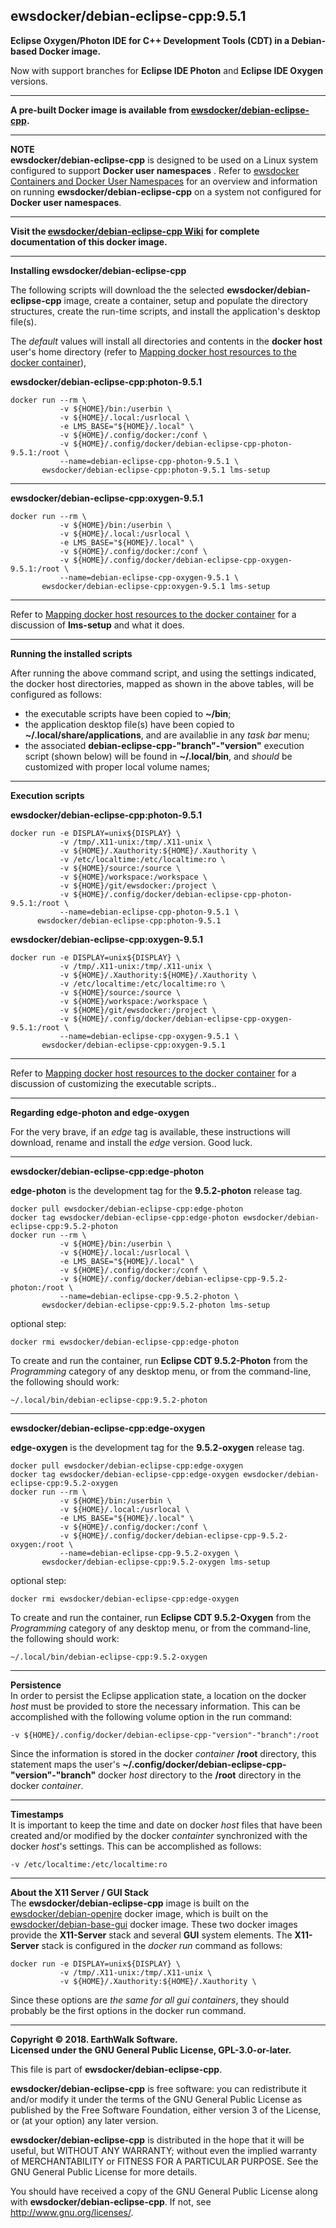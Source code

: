 ## ewsdocker/debian-eclipse-cpp:9.5.1  

**Eclipse Oxygen/Photon IDE for C++ Development Tools (CDT) in a Debian-based Docker image.**  

Now with support branches for **Eclipse IDE Photon** and **Eclipse IDE Oxygen** versions.

____  

**A pre-built Docker image is available from [ewsdocker/debian-eclipse-cpp](https://hub.docker.com/r/ewsdocker/debian-eclipse-cpp).**  

____  

**NOTE**  
**ewsdocker/debian-eclipse-cpp** is designed to be used on a Linux system configured to support **Docker user namespaces** .  Refer to [ewsdocker Containers and Docker User Namespaces](https://github.com/ewsdocker/ewsdocker.github.io/wiki/UserNS-Overview) for an overview and information on running **ewsdocker/debian-eclipse-cpp** on a system not configured for **Docker user namespaces**.
____  

**Visit the [ewsdocker/debian-eclipse-cpp Wiki](https://github.com/ewsdocker/debian-eclipse-cpp/wiki/QuickStart) for complete documentation of this docker image.**  

____  

**Installing ewsdocker/debian-eclipse-cpp**  

The following scripts will download the the selected **ewsdocker/debian-eclipse-cpp** image, create a container, setup and populate the directory structures, create the run-time scripts, and install the application's desktop file(s).  

The _default_ values will install all directories and contents in the **docker host** user's home directory (refer to [Mapping docker host resources to the docker container](https://github.com/ewsdocker/debian-eclipse-cpp/wiki/QuickStart#mapping)),  

**ewsdocker/debian-eclipse-cpp:photon-9.5.1**  
  
    docker run --rm \
               -v ${HOME}/bin:/userbin \
               -v ${HOME}/.local:/usrlocal \
               -e LMS_BASE="${HOME}/.local" \
               -v ${HOME}/.config/docker:/conf \
               -v ${HOME}/.config/docker/debian-eclipse-cpp-photon-9.5.1:/root \
               --name=debian-eclipse-cpp-photon-9.5.1 \
           ewsdocker/debian-eclipse-cpp:photon-9.5.1 lms-setup  

____  
  
**ewsdocker/debian-eclipse-cpp:oxygen-9.5.1**  
  
    docker run --rm \
               -v ${HOME}/bin:/userbin \
               -v ${HOME}/.local:/usrlocal \
               -e LMS_BASE="${HOME}/.local" \
               -v ${HOME}/.config/docker:/conf \
               -v ${HOME}/.config/docker/debian-eclipse-cpp-oxygen-9.5.1:/root \
               --name=debian-eclipse-cpp-oxygen-9.5.1 \
           ewsdocker/debian-eclipse-cpp:oxygen-9.5.1 lms-setup  

____  

Refer to [Mapping docker host resources to the docker container](https://github.com/ewsdocker/debian-eclipse-cpp/wiki/QuickStart#mapping) for a discussion of **lms-setup** and what it does.  

____  

**Running the installed scripts**

After running the above command script, and using the settings indicated, the docker host directories, mapped as shown in the above tables, will be configured as follows:

+ the executable scripts have been copied to **~/bin**;  
+ the application desktop file(s) have been copied to **~/.local/share/applications**, and are availablie in any _task bar_ menu;  
+ the associated **debian-eclipse-cpp-"branch"-"version"** execution script (shown below) will be found in **~/.local/bin**, and _should_ be customized with proper local volume names;  

____  

**Execution scripts**  

**ewsdocker/debian-eclipse-cpp:photon-9.5.1**
  
    docker run -e DISPLAY=unix${DISPLAY} \
               -v /tmp/.X11-unix:/tmp/.X11-unix \
               -v ${HOME}/.Xauthority:${HOME}/.Xauthority \
               -v /etc/localtime:/etc/localtime:ro \
               -v ${HOME}/source:/source \
               -v ${HOME}/workspace:/workspace \
               -v ${HOME}/git/ewsdocker:/project \
               -v ${HOME}/.config/docker/debian-eclipse-cpp-photon-9.5.1:/root \
               --name=debian-eclipse-cpp-photon-9.5.1 \
          ewsdocker/debian-eclipse-cpp:photon-9.5.1  

**ewsdocker/debian-eclipse-cpp:oxygen-9.5.1**
  
    docker run -e DISPLAY=unix${DISPLAY} \
               -v /tmp/.X11-unix:/tmp/.X11-unix \
               -v ${HOME}/.Xauthority:${HOME}/.Xauthority \
               -v /etc/localtime:/etc/localtime:ro \
               -v ${HOME}/source:/source \
               -v ${HOME}/workspace:/workspace \
               -v ${HOME}/git/ewsdocker:/project \
               -v ${HOME}/.config/docker/debian-eclipse-cpp-oxygen-9.5.1:/root \
               --name=debian-eclipse-cpp-oxygen-9.5.1 \
           ewsdocker/debian-eclipse-cpp:oxygen-9.5.1  

____  
Refer to [Mapping docker host resources to the docker container](https://github.com/ewsdocker/debian-eclipse-cpp/wiki/QuickStart#mapping) for a discussion of customizing the executable scripts..  

____  

**Regarding edge-photon and edge-oxygen**  

For the very brave, if an _edge_ tag is available, these instructions will download, rename and install the _edge_ version.  Good luck.  

____  

**ewsdocker/debian-eclipse-cpp:edge-photon**  

**edge-photon** is the development tag for the **9.5.2-photon** release tag.

    docker pull ewsdocker/debian-eclipse-cpp:edge-photon
    docker tag ewsdocker/debian-eclipse-cpp:edge-photon ewsdocker/debian-eclipse-cpp:9.5.2-photon
    docker run --rm \
               -v ${HOME}/bin:/userbin \
               -v ${HOME}/.local:/usrlocal \
               -e LMS_BASE="${HOME}/.local" \
               -v ${HOME}/.config/docker:/conf \
               -v ${HOME}/.config/docker/debian-eclipse-cpp-9.5.2-photon:/root \
               --name=debian-eclipse-cpp-9.5.2-photon \
           ewsdocker/debian-eclipse-cpp:9.5.2-photon lms-setup  

optional step:

    docker rmi ewsdocker/debian-eclipse-cpp:edge-photon  

To create and run the container, run **Eclipse CDT 9.5.2-Photon** from the _Programming_ category of any desktop menu, or from the command-line, the following should work:

    ~/.local/bin/debian-eclipse-cpp:9.5.2-photon  

____  

**ewsdocker/debian-eclipse-cpp:edge-oxygen**  

**edge-oxygen** is the development tag for the **9.5.2-oxygen** release tag.

    docker pull ewsdocker/debian-eclipse-cpp:edge-oxygen
    docker tag ewsdocker/debian-eclipse-cpp:edge-oxygen ewsdocker/debian-eclipse-cpp:9.5.2-oxygen
    docker run --rm \
               -v ${HOME}/bin:/userbin \
               -v ${HOME}/.local:/usrlocal \
               -e LMS_BASE="${HOME}/.local" \
               -v ${HOME}/.config/docker:/conf \
               -v ${HOME}/.config/docker/debian-eclipse-cpp-9.5.2-oxygen:/root \
               --name=debian-eclipse-cpp-9.5.2-oxygen \
           ewsdocker/debian-eclipse-cpp:9.5.2-oxygen lms-setup  


optional step:

    docker rmi ewsdocker/debian-eclipse-cpp:edge-oxygen  
  

To create and run the container, run **Eclipse CDT 9.5.2-Oxygen** from the _Programming_ category of any desktop menu, or from the command-line, the following should work:

    ~/.local/bin/debian-eclipse-cpp:9.5.2-oxygen  

____  

**Persistence**  
In order to persist the Eclipse application state, a location on the docker _host_ must be provided to store the necessary information.  This can be accomplished with the following volume option in the run command:

    -v ${HOME}/.config/docker/debian-eclipse-cpp-"version"-"branch":/root  

Since the information is stored in the docker _container_ **/root** directory, this statement maps the user's **~/.config/docker/debian-eclipse-cpp-"version"-"branch"** docker _host_ directory to the **/root** directory in the docker _container_.  
____  
**Timestamps**  
It is important to keep the time and date on docker _host_ files that have been created and/or modified by the docker _containter_ synchronized with the docker _host_'s settings. This can be accomplished as follows:

    -v /etc/localtime:/etc/localtime:ro  

____  
**About the X11 Server / GUI Stack**  
The **ewsdocker/debian-eclipse-cpp** image is built on the [ewsdocker/debian-openjre](https://github.com/ewsdocker/debian-openjre/wiki) docker image, which is built on the [ewsdocker/debian-base-gui](https://github.com/ewsdocker/debian-base-gui/wiki) docker image. These two docker images provide the **X11-Server** stack and several **GUI** system elements.  The **X11-Server** stack is configured in the _docker run_ command as follows:

    docker run -e DISPLAY=unix${DISPLAY} \
               -v /tmp/.X11-unix:/tmp/.X11-unix \
               -v ${HOME}/.Xauthority:${HOME}/.Xauthority \

Since these options are _the same for all gui containers_, they should probably be the first options in the docker run command.  

____  

**Copyright © 2018. EarthWalk Software.**  
**Licensed under the GNU General Public License, GPL-3.0-or-later.**  

This file is part of **ewsdocker/debian-eclipse-cpp**.  

**ewsdocker/debian-eclipse-cpp** is free software: you can redistribute 
it and/or modify it under the terms of the GNU General Public License 
as published by the Free Software Foundation, either version 3 of the 
License, or (at your option) any later version.  

**ewsdocker/debian-eclipse-cpp** is distributed in the hope that it will 
be useful, but WITHOUT ANY WARRANTY; without even the implied warranty 
of MERCHANTABILITY or FITNESS FOR A PARTICULAR PURPOSE.  See the
GNU General Public License for more details.  

You should have received a copy of the GNU General Public License
along with **ewsdocker/debian-eclipse-cpp**.  If not, see 
<http://www.gnu.org/licenses/>.  

